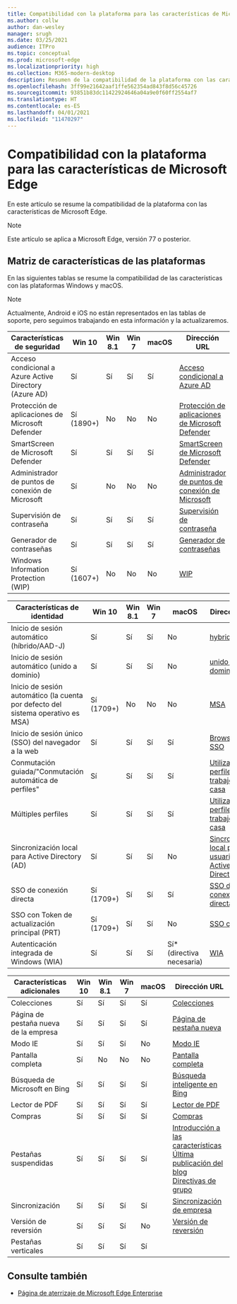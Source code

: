 ```yaml
---
title: Compatibilidad con la plataforma para las características de Microsoft Edge
ms.author: collw
author: dan-wesley
manager: srugh
ms.date: 03/25/2021
audience: ITPro
ms.topic: conceptual
ms.prod: microsoft-edge
ms.localizationpriority: high
ms.collection: M365-modern-desktop
description: Resumen de la compatibilidad de la plataforma con las características de Microsoft Edge
ms.openlocfilehash: 3ff99e21642aaf1ffe562354ad843f8d56c45726
ms.sourcegitcommit: 93851b83dc11422924646a04a9e0f60ff2554af7
ms.translationtype: HT
ms.contentlocale: es-ES
ms.lasthandoff: 04/01/2021
ms.locfileid: "11470297"
---
```

# <a name="platform-support-for-microsoft-edge-features"></a>Compatibilidad con la plataforma para las características de Microsoft Edge

En este artículo se resume la compatibilidad de la plataforma con las características de Microsoft Edge.

> [!NOTE]
> Este artículo se aplica a Microsoft Edge, versión 77 o posterior.

## <a name="feature-matrix-for-platforms"></a>Matriz de características de las plataformas

En las siguientes tablas se resume la compatibilidad de las características con las plataformas Windows y macOS.

> [!NOTE]
> Actualmente, Android e iOS no están representados en las tablas de soporte, pero seguimos trabajando en esta información y la actualizaremos.

| Características de seguridad |Win 10|Win 8.1|Win 7|macOS|Dirección URL|
|--------|-------|--------|-----|-------|---|
|Acceso condicional a Azure Active Directory (Azure AD)|Sí|Sí|Sí|Sí|[Acceso condicional a Azure AD](https://docs.microsoft.com/deployedge/ms-edge-security-conditional-access#accessing-conditional-access-protected-resources-in-microsoft-edge)|
|Protección de aplicaciones de Microsoft Defender|Sí (1890+)|No|No|No|[Protección de aplicaciones de Microsoft Defender](https://docs.microsoft.com/deployedge/microsoft-edge-security-windows-defender-application-guard) |
|SmartScreen de Microsoft Defender|Sí|Sí|Sí|Sí|[SmartScreen de Microsoft Defender](https://docs.microsoft.com/deployedge/microsoft-edge-security-smartscreen) |
|Administrador de puntos de conexión de Microsoft|Sí|No|No|No|[Administrador de puntos de conexión de Microsoft](https://docs.microsoft.com/deployedge/microsoft-edge-security-dlp#microsoft-endpoint-data-loss-prevention-endpoint-dlp)|
|Supervisión de contraseña|Sí|Sí|Sí|Sí|[Supervisión de contraseña](https://blogs.windows.com/msedgedev/2021/01/21/edge-88-privacy/)|
|Generador de contraseñas|Sí|Sí|Sí|Sí |[Generador de contraseñas](https://blogs.windows.com/msedgedev/2021/01/21/edge-88-privacy/)|
|Windows Information Protection (WIP)|Sí (1607+)|No|No|No|[WIP](https://docs.microsoft.com/deployedge/microsoft-edge-security-windows-information-protection#system-requirements)|


|Características de identidad| Win 10 | Win 8.1 | Win 7 | macOS | Dirección URL |
|--|--|--|--|--|--|
|Inicio de sesión automático (híbrido/AAD-J)|Sí|Sí|Sí|No|[hybrid/AAD-J](https://docs.microsoft.com/deployedge/microsoft-edge-security-identity#automatic-sign-in)|
|Inicio de sesión automático (unido a dominio)|Sí|Sí|Sí| No|[unido a dominio](https://docs.microsoft.com/deployedge/microsoft-edge-security-identity#automatic-sign-in)|
|Inicio de sesión automático (la cuenta por defecto del sistema operativo es MSA)|Sí (1709+)|No|No|No|[MSA](https://docs.microsoft.com/deployedge/microsoft-edge-security-identity#automatic-sign-in)|
|Inicio de sesión único (SSO) del navegador a la web|Sí|Sí|Sí|Sí|[Browser-Web SSO](https://www.microsoft.com/microsoft-365/roadmap?featureid=66332)|
|Conmutación guiada/"Conmutación automática de perfiles"|Sí|Sí|Sí|Sí|[Utilizar varios perfiles en el trabajo y en casa](https://blogs.windows.com/msedgedev/2020/04/30/automatic-profile-switching/) |
|Múltiples perfiles|Sí|Sí|Sí|Sí|[Utilizar varios perfiles en el trabajo y en casa](https://blogs.windows.com/msedgedev/2020/04/30/automatic-profile-switching/) |
|Sincronización local para Active Directory (AD)|Sí|Sí|Sí|No|[Sincronización local para usuarios de Active Directory (AD)](https://docs.microsoft.com/deployedge/microsoft-edge-on-premises-sync) |
|SSO de conexión directa|Sí (1709+)|Sí|Sí|Sí|[SSO de conexión directa](https://docs.microsoft.com/deployedge/microsoft-edge-security-identity#seamless-sso)|
|SSO con Token de actualización principal (PRT)|Sí (1709+)|Sí|Sí|No|[SSO con PRT](https://docs.microsoft.com/deployedge/microsoft-edge-security-identity#sso-with-primary-refresh-token-prt)|
|Autenticación integrada de Windows (WIA)|Sí|Sí|Sí|Sí* (directiva necesaria)|[WIA](https://docs.microsoft.com/deployedge/microsoft-edge-security-identity#windows-integrated-authentication-wia)|

|Características adicionales|Win 10|Win 8.1|Win 7|macOS|Dirección URL|
|--------|-------|--------|-----|-------|---|
|Colecciones|Sí|Sí|Sí|Sí|[Colecciones](https://blogs.windows.com/msedgedev/2019/12/09/improvements-collections-sync-microsoft-edge/) |
|Página de pestaña nueva de la empresa|Sí|Sí|Sí|Sí|[Página de pestaña nueva](https://blogs.windows.com/msedgedev/2020/10/29/enterprise-new-tab-page-my-feed/) |
|Modo IE|Sí|Sí|Sí|No|[Modo IE](https://docs.microsoft.com/deployedge/edge-ie-mode#prerequisites)|
|Pantalla completa|Sí|No|No|No|[Pantalla completa](https://docs.microsoft.com/deployedge/microsoft-edge-configure-kiosk-mode)|
|Búsqueda de Microsoft en Bing|Sí|Sí|Sí|Sí|[Búsqueda inteligente en Bing](https://www.microsoft.com/edge/business/intelligent-search-with-bing) |
|Lector de PDF|Sí|Sí|Sí|Sí|[Lector de PDF](https://docs.microsoft.com/deployedge/microsoft-edge-pdf) |
|Compras|Sí|Sí|Sí|Sí|[Compras](https://techcommunity.microsoft.com/t5/articles/introducing-shopping-with-microsoft-edge/m-p/1870080) |
|Pestañas suspendidas|Sí|Sí|Sí|Sí|[Introducción a las características](https://docs.microsoft.com/deployedge/microsoft-edge-relnote-stable-channel)<br>[Última publicación del blog](https://blogs.windows.com/msedgedev/2021/03/04/edge-89-performance/)<br>[Directivas de grupo](https://docs.microsoft.com/deployedge/microsoft-edge-policies#sleeping-tabs-settings)|
|Sincronización|Sí|Sí|Sí|Sí| [Sincronización de empresa](https://docs.microsoft.com/deployedge/microsoft-edge-enterprise-sync) |
|Versión de reversión|Sí|Sí|Sí|No|[Versión de reversión](https://docs.microsoft.com/deployedge/edge-learnmore-rollback) |
|Pestañas verticales|Sí|Sí|Sí|Sí| |

## <a name="see-also"></a>Consulte también

- [Página de aterrizaje de Microsoft Edge Enterprise](https://aka.ms/EdgeEnterprise)
